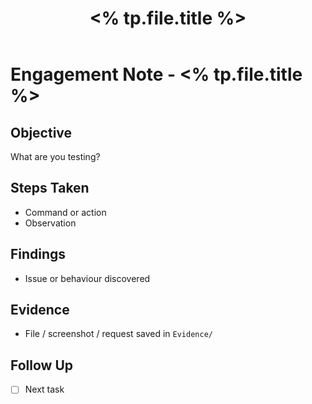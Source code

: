 ﻿---
title: "<% tp.file.title %>"
tags: [pentest]
cssclass: simple-note
---

# Engagement Note - <% tp.file.title %>

## Objective
What are you testing?

## Steps Taken
- Command or action
- Observation

## Findings
- Issue or behaviour discovered

## Evidence
- File / screenshot / request saved in `Evidence/`

## Follow Up
- [ ] Next task

